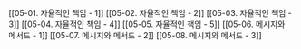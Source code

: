 [[05-01. 자율적인 책임 - 1]]
[[05-02. 자율적인 책임 - 2]]
[[05-03. 자율적인 책임 - 3]]
[[05-04. 자율적인 책임 - 4]]
[[05-05. 자율적인 책임 - 5]]
[[05-06. 메시지와 메서드 - 1]]
[[05-07. 메시지와 메서드 - 2]]
[[05-08. 메시지와 메서드 - 3]]